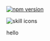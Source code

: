 [![npm version](https://img.shields.io/npm/v/@kazeusagi/chat-app-types.svg)](https://www.npmjs.com/package/@kazeusagi/chat-app-types)

![skill icons](https://skillicons.dev/icons?i=nodejs,ts)

hello
